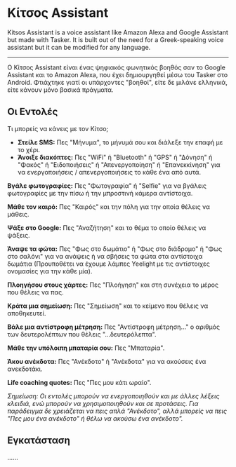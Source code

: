 # Κίτσος Assistant

Kitsos Assistant is a voice assistant like Amazon Alexa and Google Assistant but made with Tasker. 
It is built out of the need for a Greek-speaking voice assistant but it can be modified for any language.

---

Ο Κίτσος Assistant είναι ένας ψηφιακός φωνητικός βοηθός σαν το Google Assistant και το Amazon Alexa, που έχει δημιουργηθεί μέσω του Tasker στο Android. Φτιάχτηκε γιατί οι υπάρχοντες "βοηθοί", είτε δε μιλάνε ελληνικά, είτε κάνουν μόνο βασικά πράγματα. 

## Οι Εντολές

Τι μπορείς να κάνεις με τον Κίτσο;

- **Στείλε SMS:** Πες "Μήνυμα", το μήνυμά σου και διάλεξε την επαφή με το χέρι.
- **Άνοιξε διακόπτες:** Πες "WiFi" ή "Bluetooth" ή "GPS" ή "Δόνηση" ή "Φακός" ή "Ειδοποιήσεις" ή "Απενεργοποίηση" ή "Επανεκκίνηση" για να ενεργοποιήσεις / απενεργοποιήσεις το κάθε ένα από αυτά.

**Βγάλε φωτογραφίες:** Πες "Φωτογραφία" ή "Selfie" για να βγάλεις φωτογραφίες με την πίσω ή την μπροστινή κάμερα αντίστοιχα.

**Μάθε τον καιρό:** Πες "Καιρός" και την πόλη για την οποία θέλεις να μάθεις.

**Ψάξε στο Google:** Πες "Αναζήτηση" και το θέμα το οποίο θέλεις να ψάξεις.

**Άναψε τα φώτα:** Πες "Φως στο δωμάτιο" ή "Φως στο διάδρομο" ή "Φως στο σαλόνι" για να ανάψεις ή να σβήσεις τα φώτα στα αντίστοιχα δωμάτια (Προυποθέτει να έχουμε λάμπες Yeelight με τις αντίστοιχες ονομασίες για την κάθε μία).

**Πλοηγήσου στους χάρτες:** Πες "Πλοήγηση" και στη συνέχεια το μέρος που θέλεις να πας.

**Κράτα μια σημείωση:** Πες "Σημείωση" και το κείμενο που θέλεις να αποθηκευτεί.

**Βάλε μια αντίστροφη μέτρηση:** Πες "Αντίστροφη μέτρηση..." ο αριθμός των δευτερολέπτων που θέλεις "...δευτερόλεπτα".

**Μάθε την υπόλοιπη μπαταρία σου:** Πες "Μπαταρία".

**Άκου ανέκδοτα:** Πες "Ανέκδοτο" ή "Ανέκδοτα" για να ακούσεις ένα ανεκδοτάκι.

**Life coaching quotes:** Πες "Πες μου κάτι ωραίο".


_Σημείωση: Οι εντολές μπορούν να ενεργοποιηθούν και με άλλες λέξεις κλειδιά, ενώ μπορούν να χρησιμοποιηθούν και σε προτάσεις. Για παράδειγμα δε χρειάζεται να πεις απλά "Ανέκδοτο", αλλά μπορείς να πεις "Πες μου ένα ανέκδοτο" ή θέλω να ακούσω ένα ανέκδοτο"._

## Εγκατάσταση

......
